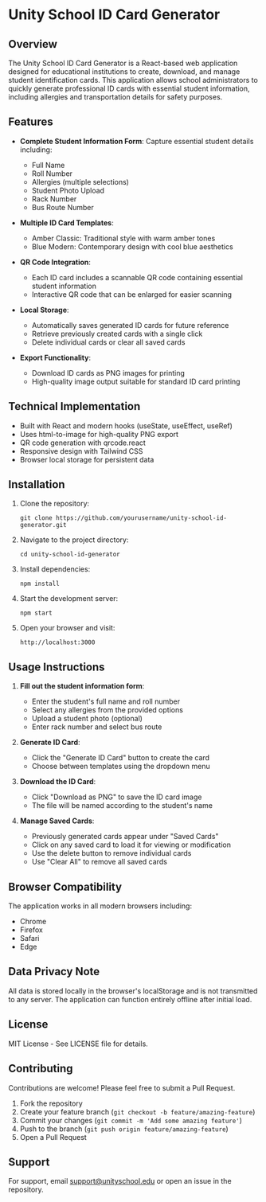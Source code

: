 # Unity School ID Card Generator

## Overview
The Unity School ID Card Generator is a React-based web application designed for educational institutions to create, download, and manage student identification cards. This application allows school administrators to quickly generate professional ID cards with essential student information, including allergies and transportation details for safety purposes.

## Features

- **Complete Student Information Form**: Capture essential student details including:
  - Full Name
  - Roll Number
  - Allergies (multiple selections)
  - Student Photo Upload
  - Rack Number
  - Bus Route Number

- **Multiple ID Card Templates**:
  - Amber Classic: Traditional style with warm amber tones
  - Blue Modern: Contemporary design with cool blue aesthetics

- **QR Code Integration**:
  - Each ID card includes a scannable QR code containing essential student information
  - Interactive QR code that can be enlarged for easier scanning

- **Local Storage**:
  - Automatically saves generated ID cards for future reference
  - Retrieve previously created cards with a single click
  - Delete individual cards or clear all saved cards

- **Export Functionality**:
  - Download ID cards as PNG images for printing
  - High-quality image output suitable for standard ID card printing

## Technical Implementation

- Built with React and modern hooks (useState, useEffect, useRef)
- Uses html-to-image for high-quality PNG export
- QR code generation with qrcode.react
- Responsive design with Tailwind CSS
- Browser local storage for persistent data

## Installation

1. Clone the repository:
   ```
   git clone https://github.com/yourusername/unity-school-id-generator.git
   ```

2. Navigate to the project directory:
   ```
   cd unity-school-id-generator
   ```

3. Install dependencies:
   ```
   npm install
   ```

4. Start the development server:
   ```
   npm start
   ```

5. Open your browser and visit:
   ```
   http://localhost:3000
   ```

## Usage Instructions

1. **Fill out the student information form**:
   - Enter the student's full name and roll number
   - Select any allergies from the provided options
   - Upload a student photo (optional)
   - Enter rack number and select bus route

2. **Generate ID Card**:
   - Click the "Generate ID Card" button to create the card
   - Choose between templates using the dropdown menu

3. **Download the ID Card**:
   - Click "Download as PNG" to save the ID card image
   - The file will be named according to the student's name

4. **Manage Saved Cards**:
   - Previously generated cards appear under "Saved Cards"
   - Click on any saved card to load it for viewing or modification
   - Use the delete button to remove individual cards
   - Use "Clear All" to remove all saved cards

## Browser Compatibility

The application works in all modern browsers including:
- Chrome
- Firefox
- Safari
- Edge

## Data Privacy Note

All data is stored locally in the browser's localStorage and is not transmitted to any server. The application can function entirely offline after initial load.

## License

MIT License - See LICENSE file for details.

## Contributing

Contributions are welcome! Please feel free to submit a Pull Request.

1. Fork the repository
2. Create your feature branch (`git checkout -b feature/amazing-feature`)
3. Commit your changes (`git commit -m 'Add some amazing feature'`)
4. Push to the branch (`git push origin feature/amazing-feature`)
5. Open a Pull Request

## Support

For support, email support@unityschool.edu or open an issue in the repository.

